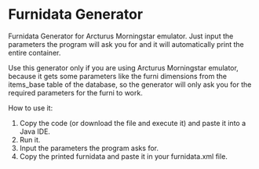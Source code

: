 # Furnidata Generator
Furnidata Generator for Arcturus Morningstar emulator. Just input the parameters the program will ask you for and it will automatically print the entire <furnitype></furnitype> container.

Use this generator only if you are using Arcturus Morningstar emulator, because it gets some parameters like the furni dimensions from the items_base table of the database, so the generator will only ask you for the required parameters for the furni to work.

How to use it:
1. Copy the code (or download the file and execute it) and paste it into a Java IDE.
2. Run it.
3. Input the parameters the program asks for.
4. Copy the printed furnidata and paste it in your furnidata.xml file.
